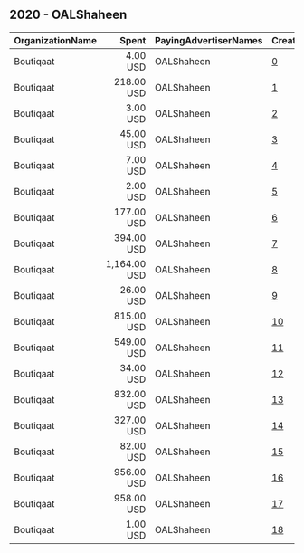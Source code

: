 ## 2020 - OALShaheen 
|OrganizationName|Spent|PayingAdvertiserNames|CreativeUrls|Impressions|Genders|AgeBrackets|CountryCodes|BillingAddresses|CandidateBallotInformation|
|:---|---:|:---|:---|---:|:---|:---|:---|:---|:---|
|Boutiqaat|4.00 USD|OALShaheen|[0](https://www.snap.com/political-ads/asset/2c0024678924085565a146c7fda6a34cf8594c54dd22bf5bf1d1a6e2d7da81aa?mediaType=mp4)|2,054||21+|kuwait|"31 St, Shuwaikh Industrial,Shuwaikh,2491,KW"|Osama AlShaheen|
|Boutiqaat|218.00 USD|OALShaheen|[1](https://www.snap.com/political-ads/asset/a12e29f2a088bb8cbdea624465e935808625506320c2abb4e7ca29f527893716?mediaType=mp4)|105,269||21+|kuwait|"31 St, Shuwaikh Industrial,Shuwaikh,2491,KW"|Osama AlShaheen|
|Boutiqaat|3.00 USD|OALShaheen|[2](https://www.snap.com/political-ads/asset/5253fbfe3d378e2f93607f8721b40dce6bd0d46e4400c67e793fe3e9112fe660?mediaType=mp4)|1,372||21+|kuwait|"31 St, Shuwaikh Industrial,Shuwaikh,2491,KW"|Osama AlShaheen|
|Boutiqaat|45.00 USD|OALShaheen|[3](https://www.snap.com/political-ads/asset/5253fbfe3d378e2f93607f8721b40dce6bd0d46e4400c67e793fe3e9112fe660?mediaType=mp4)|20,100||21+|kuwait|"31 St, Shuwaikh Industrial,Shuwaikh,2491,KW"|Osama AlShaheen|
|Boutiqaat|7.00 USD|OALShaheen|[4](https://www.snap.com/political-ads/asset/2873141c12d6c39f5fd70a22b394c63387e0597fad12e532c1fa2119ed914253?mediaType=mp4)|3,922||21+|kuwait|"31 St, Shuwaikh Industrial,Shuwaikh,2491,KW"|Osama AlShaheen|
|Boutiqaat|2.00 USD|OALShaheen|[5](https://www.snap.com/political-ads/asset/2873141c12d6c39f5fd70a22b394c63387e0597fad12e532c1fa2119ed914253?mediaType=mp4)|1,083||21+|kuwait|"31 St, Shuwaikh Industrial,Shuwaikh,2491,KW"|Osama AlShaheen|
|Boutiqaat|177.00 USD|OALShaheen|[6](https://www.snap.com/political-ads/asset/f9faf18564ed9f9852c0bb16670ce3c25b18f9023851d818d93a73895dd1b54f?mediaType=mp4)|102,492||21+|kuwait|"31 St, Shuwaikh Industrial,Shuwaikh,2491,KW"|Osama AlShaheen|
|Boutiqaat|394.00 USD|OALShaheen|[7](https://www.snap.com/political-ads/asset/1a94aece4974999643ca5a514caa3fc656f1bf8289c344f9d856f08126bfa8f2?mediaType=mp4)|199,854||21+|kuwait|"31 St, Shuwaikh Industrial,Shuwaikh,2491,KW"|Osama AlShaheen|
|Boutiqaat|1,164.00 USD|OALShaheen|[8](https://www.snap.com/political-ads/asset/28857bb430243fa35e28123b892875ffde4f5999e310d7ecf9cc90065b649a07?mediaType=jpeg)|747,656||21+|kuwait|"31 St, Shuwaikh Industrial,Shuwaikh,2491,KW"|Osama AlShaheen|
|Boutiqaat|26.00 USD|OALShaheen|[9](https://www.snap.com/political-ads/asset/4d05582c5408bcf7ed54b1e6bc80413db8bf9ebbadbbcb6ea55f9dccb60a3e00?mediaType=mp4)|13,673||21+|kuwait|"31 St, Shuwaikh Industrial,Shuwaikh,2491,KW"|Osama AlShaheen|
|Boutiqaat|815.00 USD|OALShaheen|[10](https://www.snap.com/political-ads/asset/4d05582c5408bcf7ed54b1e6bc80413db8bf9ebbadbbcb6ea55f9dccb60a3e00?mediaType=mp4)|404,771||21+|kuwait|"31 St, Shuwaikh Industrial,Shuwaikh,2491,KW"|Osama AlShaheen|
|Boutiqaat|549.00 USD|OALShaheen|[11](https://www.snap.com/political-ads/asset/f9faf18564ed9f9852c0bb16670ce3c25b18f9023851d818d93a73895dd1b54f?mediaType=mp4)|357,036||21+|kuwait|"31 St, Shuwaikh Industrial,Shuwaikh,2491,KW"|Osama AlShaheen|
|Boutiqaat|34.00 USD|OALShaheen|[12](https://www.snap.com/political-ads/asset/4d05582c5408bcf7ed54b1e6bc80413db8bf9ebbadbbcb6ea55f9dccb60a3e00?mediaType=mp4)|17,461||21+|kuwait|"31 St, Shuwaikh Industrial,Shuwaikh,2491,KW"|Osama AlShaheen|
|Boutiqaat|832.00 USD|OALShaheen|[13](https://www.snap.com/political-ads/asset/1a94aece4974999643ca5a514caa3fc656f1bf8289c344f9d856f08126bfa8f2?mediaType=mp4)|377,738||21+|kuwait|"31 St, Shuwaikh Industrial,Shuwaikh,2491,KW"|Osama AlShaheen|
|Boutiqaat|327.00 USD|OALShaheen|[14](https://www.snap.com/political-ads/asset/b6b783a0bb98e51b2b66ea25beb3f8b6e79d86b5522ab7d1609265a5e50249b4?mediaType=mp4)|155,666||21+|kuwait|"31 St, Shuwaikh Industrial,Shuwaikh,2491,KW"|Osama AlShaheen|
|Boutiqaat|82.00 USD|OALShaheen|[15](https://www.snap.com/political-ads/asset/2c0024678924085565a146c7fda6a34cf8594c54dd22bf5bf1d1a6e2d7da81aa?mediaType=mp4)|44,372||21+|kuwait|"31 St, Shuwaikh Industrial,Shuwaikh,2491,KW"|Osama AlShaheen|
|Boutiqaat|956.00 USD|OALShaheen|[16](https://www.snap.com/political-ads/asset/2873141c12d6c39f5fd70a22b394c63387e0597fad12e532c1fa2119ed914253?mediaType=mp4)|543,232||21+|kuwait|"31 St, Shuwaikh Industrial,Shuwaikh,2491,KW"|Osama AlShaheen|
|Boutiqaat|958.00 USD|OALShaheen|[17](https://www.snap.com/political-ads/asset/5253fbfe3d378e2f93607f8721b40dce6bd0d46e4400c67e793fe3e9112fe660?mediaType=mp4)|328,802||21+|kuwait|"31 St, Shuwaikh Industrial,Shuwaikh,2491,KW"|Osama AlShaheen|
|Boutiqaat|1.00 USD|OALShaheen|[18](https://www.snap.com/political-ads/asset/2c0024678924085565a146c7fda6a34cf8594c54dd22bf5bf1d1a6e2d7da81aa?mediaType=mp4)|963||21+|kuwait|"31 St, Shuwaikh Industrial,Shuwaikh,2491,KW"|Osama AlShaheen|
